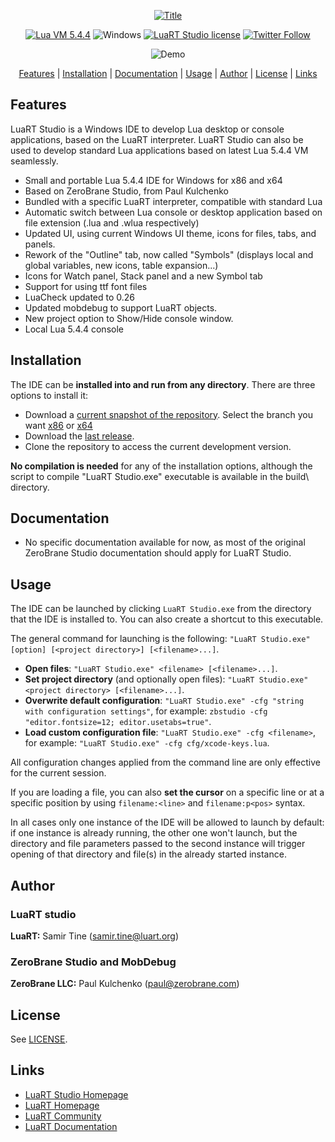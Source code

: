 <div align="center">

[![Title][title]](https://studio.luart.org/)

[![Lua VM 5.4.4](https://badgen.net/badge/Lua%20VM/5.4.4/yellow)](https://www.lua.org/)
![Windows](https://badgen.net/badge/Windows/Vista%20and%20later/blue?icon=windows)
[![LuaRT Studio license](https://badgen.net/badge/License/MIT/green)](#license)
[![Twitter Follow](https://img.shields.io/twitter/follow/__LuaRT__?style=social)](https://www.twitter.com/__LuaRT__)
  
![Demo][demo] 
  
[Features](#features) |
[Installation](#installation) |
[Documentation](#documentation) |
[Usage](#usage) |
[Author](#author) |
[License](#license) |
[Links](#links)

</div>

## Features

LuaRT Studio is a Windows IDE to develop Lua desktop or console applications, based on the LuaRT interpreter. LuaRT Studio can also be used to develop standard Lua applications based on latest Lua 5.4.4 VM seamlessly.

* Small and portable Lua 5.4.4 IDE for Windows for x86 and x64
* Based on ZeroBrane Studio, from Paul Kulchenko 
* Bundled with a specific LuaRT interpreter, compatible with standard Lua
* Automatic switch between Lua console or desktop application based on file extension (.lua and .wlua respectively)
* Updated UI, using current Windows UI theme, icons for files, tabs, and panels.
* Rework of the "Outline" tab, now called "Symbols" (displays local and global variables, new icons, table expansion...)
* Icons for Watch panel, Stack panel and a new Symbol tab
* Support for using ttf font files
* LuaCheck updated to 0.26
* Updated mobdebug to support LuaRT objects.
* New project option to Show/Hide console window.
* Local Lua 5.4.4 console 

## Installation

The IDE can be **installed into and run from any directory**. There are three options to install it:

* Download a [current snapshot of the repository](https://github.com/samyeyo/LuaRT-Studio/). Select the branch you want [x86](https://github.com/samyeyo/LuaRT-Studio/tree/x86) or [x64](https://github.com/samyeyo/LuaRT-Studio/tree/x64)
* Download the [last release](https://github.com/samyeyo/LuaRT-Studio/releases/).
* Clone the repository to access the current development version.

**No compilation is needed** for any of the installation options, although the script to compile "LuaRT Studio.exe" executable is available in the build\ directory.

## Documentation

* No specific documentation available for now, as most of the original ZeroBrane Studio documentation should apply for LuaRT Studio.

## Usage

The IDE can be launched by clicking `LuaRT Studio.exe` from the directory that the IDE is installed to. You can also create a shortcut to this executable.

The general command for launching is the following: `"LuaRT Studio.exe" [option] [<project directory>] [<filename>...]`.

* **Open files**: `"LuaRT Studio.exe" <filename> [<filename>...]`.
* **Set project directory** (and optionally open files): `"LuaRT Studio.exe" <project directory> [<filename>...]`.
* **Overwrite default configuration**: `"LuaRT Studio.exe" -cfg "string with configuration settings"`, for example: `zbstudio -cfg "editor.fontsize=12; editor.usetabs=true"`.
* **Load custom configuration file**: `"LuaRT Studio.exe" -cfg <filename>`, for example: `"LuaRT Studio.exe" -cfg cfg/xcode-keys.lua`.

All configuration changes applied from the command line are only effective for the current session.

If you are loading a file, you can also **set the cursor** on a specific line or at a specific position by using `filename:<line>` and `filename:p<pos>` syntax.

In all cases only one instance of the IDE will be allowed to launch by default:
if one instance is already running, the other one won't launch, but the directory and file parameters
passed to the second instance will trigger opening of that directory and file(s) in the already started instance.

## Author

### LuaRT studio

  **LuaRT:** Samir Tine (samir.tine@luart.org)

### ZeroBrane Studio and MobDebug

  **ZeroBrane LLC:** Paul Kulchenko (paul@zerobrane.com)
 
## License

See [LICENSE](LICENSE).

## Links

- [LuaRT Studio Homepage](https://studio.luart.org/)
- [LuaRT Homepage](http://www.luart.org/)
- [LuaRT Community](http://community.luart.org/)
- [LuaRT Documentation](http://www.luart.org/doc)

[demo]: https://studio.luart.org/ide.png
[title]: https://studio.luart.org/logo.png
